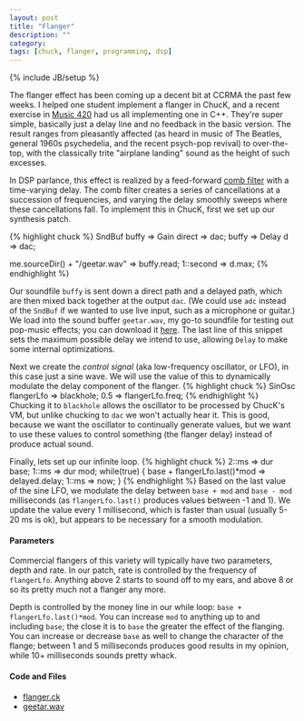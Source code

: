 ```yaml
---
layout: post
title: "Flanger"
description: ""
category: 
tags: [chuck, flanger, programming, dsp]
---
```

{% include JB/setup %}

The flanger effect has been coming up a decent bit at CCRMA the past few weeks. 
I helped one student implement a flanger in ChucK, and a recent exercise in [Music 420](https://ccrma.stanford.edu/courses/420/) had us all implementing one in C++. 
They're super simple, basically just a delay line and no feedback in the basic version. 
The result ranges from pleasantly affected (as heard in music of The Beatles, general 1960s psychedelia, and the recent psych-pop revival) to over-the-top, with the classically trite "airplane landing" sound as the height of such excesses. 

In DSP parlance, this effect is realized by a feed-forward [comb filter](http://en.wikipedia.org/wiki/Comb_filter) with a time-varying delay. 
The comb filter creates a series of cancellations at a succession of frequencies, and varying the delay smoothly sweeps where these cancellations fall. 
To implement this in ChucK, first we set up our synthesis patch. 

{% highlight chuck %}
SndBuf buffy => Gain direct => dac;
buffy => Delay d => dac;

me.sourceDir() + "/geetar.wav" => buffy.read;
1::second => d.max;
{% endhighlight %}

Our soundfile `buffy` is sent down a direct path and a delayed path, which are then mixed back together at the output `dac`. 
(We could use `adc` instead of the `SndBuf` if we wanted to use live input, such as a microphone or guitar.)
We load into the sound buffer `geetar.wav`, my go-to soundfile for testing out pop-music effects; you can download it [here]({{BASE_PATH}}/assets/demo/media/geetar.wav). 
The last line of this snippet sets the maximum possible delay we intend to use, allowing `Delay` to make some internal optimizations. 

Next we create the *control signal* (aka low-frequency oscillator, or LFO), in this case just a sine wave.
We will use the value of this to dynamically modulate the delay component of the flanger. 
{% highlight chuck %}
SinOsc flangerLfo => blackhole;
0.5 => flangerLfo.freq;
{% endhighlight %}
Chucking it to `blackhole` allows the oscillator to be processed by ChucK's VM, but unlike chucking to `dac` we won't actually hear it. 
This is good, because we want the oscillator to continually generate values, but we want to use these values to control something (the flanger delay) instead of produce actual sound. 

Finally, lets set up our infinite loop. 
{% highlight chuck %}
2::ms => dur base;
1::ms => dur mod;
while(true)
{
    base + flangerLfo.last()*mod => delayed.delay;
    1::ms => now;
}
{% endhighlight %}
Based on the last value of the sine LFO, we modulate the delay between `base + mod` and `base - mod` milliseconds (as `flangerLfo.last()` produces values between -1 and 1).
We update the value every 1 millisecond, which is faster than usual (usually 5-20 ms is ok), but appears to be necessary for a smooth modulation. 

#### Parameters
Commercial flangers of this variety will typically have two parameters, depth and rate. 
In our patch, rate is controlled by the frequency of `flangerLfo`. 
Anything above 2 starts to sound off to my ears, and above 8 or so its pretty much not a flanger any more. 

Depth is controlled by the money line in our while loop: `base + flangerLfo.last()*mod`. 
You can increase `mod` to anything up to and including `base`; the close it is to `base` the greater the effect of the flanging. 
You can increase or decrease `base` as well to change the character of the flange; between 1 and 5 milliseconds produces good results in my opinion, while 10+ milliseconds sounds pretty whack. 

#### Code and Files
- [flanger.ck]({{BASE_PATH}}/assets/demo/code/flanger.ck)
- [geetar.wav]({{BASE_PATH}}/assets/demo/media/geetar.wav)
